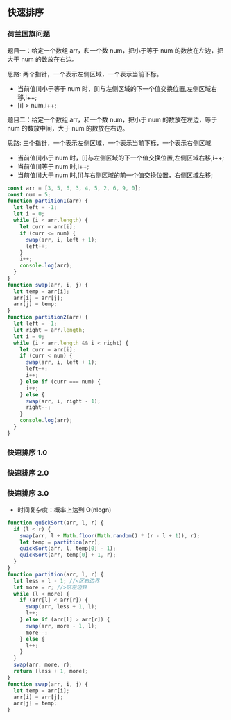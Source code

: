## 快速排序

### 荷兰国旗问题

题目一：给定一个数组 arr，和一个数 num，把小于等于 num 的数放在左边，把大于 num 的数放在右边。

思路:
两个指针，一个表示左侧区域，一个表示当前下标。

- 当前值[i]小于等于 num 时，[i]与左侧区域的下一个值交换位置,左侧区域右移,i++;
- [i] > num,i++;

题目二：给定一个数组 arr，和一个数 num，把小于 num 的数放在左边，等于 num 的数放中间，大于 num 的数放在右边。

思路:
三个指针，一个表示左侧区域，一个表示当前下标，一个表示右侧区域

- 当前值[i]小于 num 时，[i]与左侧区域的下一个值交换位置,左侧区域右移,i++;
- 当前值[i]等于 num 时,i++;
- 当前值[i]大于 num 时,[i]与右侧区域的前一个值交换位置，右侧区域左移;

```js
const arr = [3, 5, 6, 3, 4, 5, 2, 6, 9, 0];
const num = 5;
function partition1(arr) {
  let left = -1;
  let i = 0;
  while (i < arr.length) {
    let curr = arr[i];
    if (curr <= num) {
      swap(arr, i, left + 1);
      left++;
    }
    i++;
    console.log(arr);
  }
}
function swap(arr, i, j) {
  let temp = arr[i];
  arr[i] = arr[j];
  arr[j] = temp;
}
function partition2(arr) {
  let left = -1;
  let right = arr.length;
  let i = 0;
  while (i < arr.length && i < right) {
    let curr = arr[i];
    if (curr < num) {
      swap(arr, i, left + 1);
      left++;
      i++;
    } else if (curr === num) {
      i++;
    } else {
      swap(arr, i, right - 1);
      right--;
    }
    console.log(arr);
  }
}
```

### 快速排序 1.0

### 快速排序 2.0

### 快速排序 3.0

- 时间复杂度：概率上达到 O(nlogn)

```js
function quickSort(arr, l, r) {
  if (l < r) {
    swap(arr, l + Math.floor(Math.random() * (r - l + 1)), r);
    let temp = partition(arr);
    quickSort(arr, l, temp[0] - 1);
    quickSort(arr, temp[0] + 1, r);
  }
}
function partition(arr, l, r) {
  let less = l - 1; //<区右边界
  let more = r; //>区左边界
  while (l < more) {
    if (arr[l] < arr[r]) {
      swap(arr, less + 1, l);
      l++;
    } else if (arr[l] > arr[r]) {
      swap(arr, more - 1, l);
      more--;
    } else {
      l++;
    }
  }
  swap(arr, more, r);
  return [less + 1, more];
}
function swap(arr, i, j) {
  let temp = arr[i];
  arr[i] = arr[j];
  arr[j] = temp;
}
```
